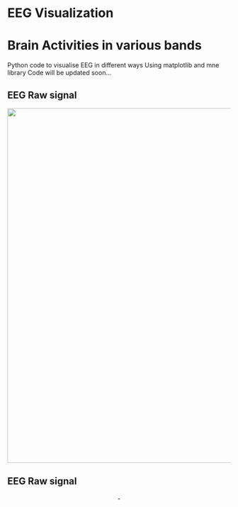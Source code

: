 # EEG Visualization
# Brain Activities in various bands
Python code to visualise EEG in different ways
Using matplotlib and mne library
Code will be updated soon...

## EEG Raw signal
<p align="center">
<img src="https://raw.githubusercontent.com/Nikeshbajaj/EEG_Visualization/master/Figures/AllTogether.gif" width="800"/>
</p>



## EEG Raw signal
<p align="center">
-<!--<img src="https://raw.githubusercontent.com/Nikeshbajaj/EEG_Visualization/master/Figures/EEGViz_Raw.gif" width="800"/>
</p>

## Correspodning Bands
<p align="center">
<img src="https://raw.githubusercontent.com/Nikeshbajaj/EEG_Visualization/master/Figures/EEGViz_Delta1.gif" width="420"/> <img src="https://raw.githubusercontent.com/Nikeshbajaj/EEG_Visualization/master/Figures/EEGViz_Theta1.gif" width="420"/>
  <img src="https://raw.githubusercontent.com/Nikeshbajaj/EEG_Visualization/master/Figures/EEGViz_Alpha3.gif" width="420"/> <img src="https://raw.githubusercontent.com/Nikeshbajaj/EEG_Visualization/master/Figures/EEGViz_Beta1.gif" width="420"/>
<img src="https://raw.githubusercontent.com/Nikeshbajaj/EEG_Visualization/master/Figures/EEGViz_Gamma1.gif" width="420"/>
</p>
